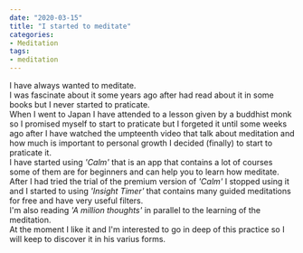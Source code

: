 ```yaml
---
date: "2020-03-15"
title: "I started to meditate"
categories:
- Meditation
tags:
- meditation
---
```


I have always wanted to meditate.  
I was fascinate about it some years ago after had read about it in some books but I never started to praticate.  
When I went to Japan I have attended to a lesson given by a buddhist monk so I promised myself to start to praticate but I forgeted it until some weeks ago after I have watched the umpteenth video that talk about meditation and how much is important to personal growth I decided (finally) to start to praticate it.  
I have started using _'Calm'_ that is an app that contains a lot of courses some of them are for beginners and can help you to learn how meditate.  
After I had tried the trial of the premium version of _'Calm'_ I stopped using it and I started to using _'Insight Timer'_ that contains many guided meditations for free and have very useful filters.  
I'm also reading _'A million thoughts'_ in parallel to the learning of the meditation.  
At the moment I like it and I'm interested to go in deep of this practice so I will keep to discover it in his varius forms.  
